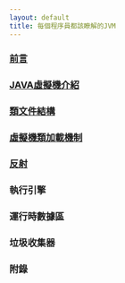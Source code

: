 ```yaml
---
layout: default
title: 每個程序員都該瞭解的JVM
---
```


### [前言](/2020/02/15/jvm-preface/)

### [JAVA虛擬機介紹](/2020/02/14/jvm-introduction/)

### [類文件結構](/2020/03/01/class-file-structure/)

### [虛擬機類加載機制](/2020/03/02/jvm-class-loader/)

### [反射](/2020/03/04/reflection/)

### 執行引擎

### 運行時數據區

### 垃圾收集器

### 附錄

